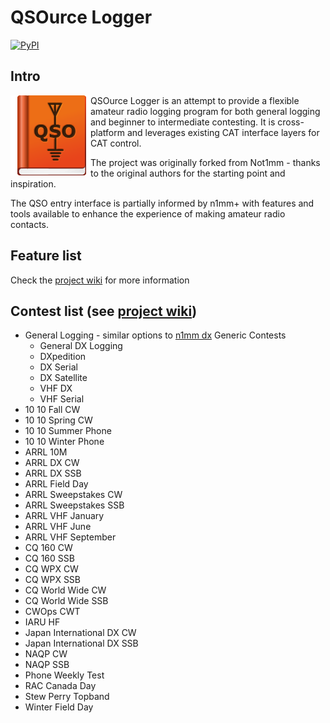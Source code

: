 # QSOurce Logger

[![PyPI](https://img.shields.io/pypi/v/qsource-logger)](https://pypi.org/project/qsource-logger/)

## Intro

<img align="left" src="qsourcelogger/data/qsource-128.png"> QSOurce Logger is an attempt to provide a flexible amateur 
radio logging program for both general logging and beginner to intermediate contesting. It is cross-platform and leverages 
existing CAT interface layers
for CAT control.

The project was originally forked from Not1mm - thanks to the original authors for the starting point and inspiration.

The QSO entry interface is partially informed by n1mm+ with features and tools available to enhance the experience
of making amateur radio contacts.

## Feature list

Check the [project wiki](https://github.com/kyleboyle/qsource-logger/wiki) for more information

## Contest list (see [project wiki](https://github.com/kyleboyle/qsource-logger/wiki/Contests))

- General Logging - similar options to [n1mm dx](https://n1mmwp.hamdocs.com/manual-supported/contests-setup/setup-dx-contests/) Generic Contests
  - General DX Logging
  - DXpedition
  - DX Serial
  - DX Satellite
  - VHF DX
  - VHF Serial
- 10 10 Fall CW
- 10 10 Spring CW
- 10 10 Summer Phone
- 10 10 Winter Phone
- ARRL 10M
- ARRL DX CW
- ARRL DX SSB
- ARRL Field Day
- ARRL Sweepstakes CW
- ARRL Sweepstakes SSB
- ARRL VHF January
- ARRL VHF June
- ARRL VHF September
- CQ 160 CW
- CQ 160 SSB
- CQ WPX CW
- CQ WPX SSB
- CQ World Wide CW
- CQ World Wide SSB
- CWOps CWT
- IARU HF
- Japan International DX CW
- Japan International DX SSB
- NAQP CW
- NAQP SSB
- Phone Weekly Test
- RAC Canada Day
- Stew Perry Topband
- Winter Field Day

